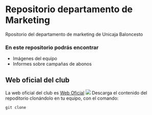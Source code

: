 # Repositorio departamento de Marketing
Rpositorio del departamento de marketing de Unicaja Baloncesto
### En este repositorio podrás encontrar
- Imágenes del equipo
- Informes sobre campañas de abonos
## Web oficial del club
La web oficial del club es [Web Oficial](https://www.unicajabaloncesto.com/)
![](https://www.unicajabaloncesto.com/Images/Web/logo.png)
Descarga el contenido del repoditorio clonándolo en tu equipo, con el comando:
```
git clone

```